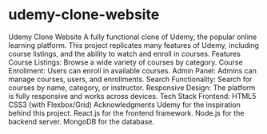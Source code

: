 # udemy-clone-website
Udemy Clone Website
A fully functional clone of Udemy, the popular online learning platform. This project replicates many features of Udemy, including course listings, and the ability to watch and enroll in courses.
Features
Course Listings: Browse a wide variety of courses by category.
Course Enrollment: Users can enroll in available courses.
Admin Panel: Admins can manage courses, users, and enrollments.
Search Functionality: Search for courses by name, category, or instructor.
Responsive Design: The platform is fully responsive and works across devices.
Tech Stack
Frontend:
HTML5
CSS3 (with Flexbox/Grid)
Acknowledgments
Udemy for the inspiration behind this project.
React.js for the frontend framework.
Node.js for the backend server.
MongoDB for the database.
